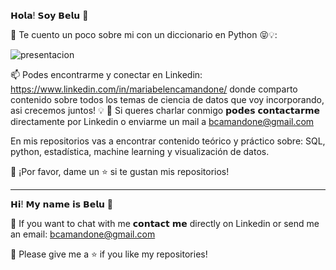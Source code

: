 𝗛𝗼𝗹𝗮! 𝗦𝗼𝘆 𝗕𝗲𝗹𝘂 👋

🔎 Te cuento un poco sobre mi con un diccionario en Python 😝💡: 

![presentacion](https://github.com/bcamandone/bcamandone/assets/86261762/0a4530b6-150b-4c08-acdc-59713230681c)

📫 Podes encontrarme y conectar en Linkedin: https://www.linkedin.com/in/mariabelencamandone/  donde comparto contenido sobre todos los temas de ciencia de datos que voy incorporando, asi crecemos juntos! 💡
📧 Si queres charlar conmigo 𝗽𝗼𝗱𝗲𝘀 𝗰𝗼𝗻𝘁𝗮𝗰𝘁𝗮𝗿𝗺𝗲 directamente por Linkedin o enviarme un mail a bcamandone@gmail.com

En mis repositorios vas a encontrar contenido teórico y práctico sobre: SQL, python, estadística, machine learning y visualización de datos. 

👏 ¡Por favor, dame un ⭐️ si te gustan mis repositorios!

----------------------------------------------------------------------------------------------------------------------------------------------------------------------

𝗛𝗶! 𝗠𝘆 𝗻𝗮𝗺𝗲 𝗶𝘀 𝗕𝗲𝗹𝘂 👋

📧 If you want to chat with me 𝗰𝗼𝗻𝘁𝗮𝗰𝘁 𝗺𝗲 directly on Linkedin or send me an email: bcamandone@gmail.com

👏 Please give me a ⭐️ if you like my repositories!


